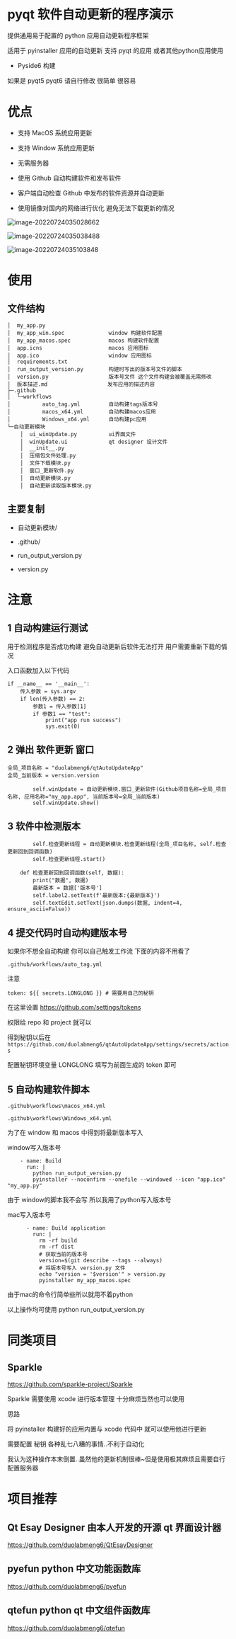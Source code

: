 # pyqt 软件自动更新的程序演示



提供通用易于配置的 python 应用自动更新程序框架



适用于 pyinstaller 应用的自动更新 支持 pyqt 的应用 或者其他python应用使用



* Pyside6 构建



如果是 pyqt5 pyqt6 请自行修改 很简单 很容易



# 优点

* 支持 MacOS 系统应用更新

* 支持 Window 系统应用更新

* 无需服务器

* 使用 Github 自动构建软件和发布软件

* 客户端自动检查 Github 中发布的软件资源并自动更新

* 使用镜像对国内的网络进行优化 避免无法下载更新的情况

  

![image-20220724035028662](README.assets/image-20220724035028662.png)

![image-20220724035038488](README.assets/image-20220724035038488.png)

![image-20220724035103848](README.assets/image-20220724035103848.png)



# 使用

## 文件结构

```
│  my_app.py
│  my_app_win.spec				window 构建软件配置
│  my_app_macos.spec			macos 构建软件配置
│  app.icns 					macos 应用图标
│  app.ico  					window 应用图标
│  requirements.txt
│  run_output_version.py		构建时写出的版本号文件的脚本
│  version.py					版本号文件 这个文件构建会被覆盖无需修改
│  版本描述.md					 发布应用的描述内容
├─.github
│  └─workflows
│          auto_tag.yml			自动构建tags版本号 
│          macos_x64.yml		自动构建macos应用
│          Windows_x64.yml		自动构建pc应用
└─自动更新模块
    │  ui_winUpdate.py			ui界面文件
    │  winUpdate.ui				qt designer 设计文件
    │  __init__.py
    │  压缩包文件处理.py
    │  文件下载模块.py
    │  窗口_更新软件.py			
    │  自动更新模块.py
    │  自动更新读取版本模块.py

```

## 主要复制

* 自动更新模块/
* .github/

* run_output_version.py
* version.py



# 注意

## 1 自动构建运行测试

用于检测程序是否成功构建 避免自动更新后软件无法打开 用户需要重新下载的情况



入口函数加入以下代码

```
if __name__ == '__main__':
    传入参数 = sys.argv
    if len(传入参数) == 2:
        参数1 = 传入参数[1]
        if 参数1 == "test":
            print("app run success")
            sys.exit(0)
```



## 2 弹出 软件更新 窗口



```
全局_项目名称 = "duolabmeng6/qtAutoUpdateApp"
全局_当前版本 = version.version

```



```
        self.winUpdate = 自动更新模块.窗口_更新软件(Github项目名称=全局_项目名称, 应用名称="my_app.app", 当前版本号=全局_当前版本)
        self.winUpdate.show()
```

## 3 软件中检测版本

```
        self.检查更新线程 = 自动更新模块.检查更新线程(全局_项目名称, self.检查更新回到回调函数)
        self.检查更新线程.start()

    def 检查更新回到回调函数(self, 数据):
        print("数据", 数据)
        最新版本 = 数据['版本号']
        self.label2.setText(f'最新版本:{最新版本}')
        self.textEdit.setText(json.dumps(数据, indent=4, ensure_ascii=False))
```

## 4 提交代码时自动构建版本号

如果你不想全自动构建 你可以自己触发工作流  下面的内容不用看了



```
.github/workflows/auto_tag.yml
```

注意

```
token: ${{ secrets.LONGLONG }} # 需要用自己的秘钥
```



在这里设置  https://github.com/settings/tokens

权限给 repo 和  project 就可以



得到秘钥以后在 `https://github.com/duolabmeng6/qtAutoUpdateApp/settings/secrets/actions`

配置秘钥环境变量 LONGLONG 填写为前面生成的 token 即可







## 5 自动构建软件脚本

```
.github\workflows\macos_x64.yml

.github\workflows\Windows_x64.yml
```



为了在 window 和 macos 中得到将最新版本写入

window写入版本号

```
    - name: Build
      run: |
        python run_output_version.py
        pyinstaller --noconfirm --onefile --windowed --icon "app.ico" "my_app.py"
```

由于 window的脚本我不会写 所以我用了python写入版本号

mac写入版本号

```
      - name: Build application
        run: |
          rm -rf build
          rm -rf dist
          # 获取当前的版本号
          version=$(git describe --tags --always)
          # 将版本号写入 version.py 文件
          echo "version = '$version'" > version.py
          pyinstaller my_app_macos.spec
```

由于mac的命令行简单些所以就用不着python 

以上操作均可使用 python run_output_version.py







# 同类项目

## Sparkle 

https://github.com/sparkle-project/Sparkle 

Sparkle 需要使用 xcode 进行版本管理 十分麻烦当然也可以使用 

思路

将 pyinstaller 构建好的应用内置与  xcode 代码中 就可以使用他进行更新

需要配置 秘钥 各种乱七八糟的事情..不利于自动化

我认为这种操作本末倒置..虽然他的更新机制很棒~但是使用极其麻烦且需要自行配置服务器



# 项目推荐

## Qt Esay Designer 由本人开发的开源 qt 界面设计器

https://github.com/duolabmeng6/QtEsayDesigner 

## pyefun python 中文功能函数库

https://github.com/duolabmeng6/pyefun

## qtefun python qt 中文组件函数库

https://github.com/duolabmeng6/qtefun